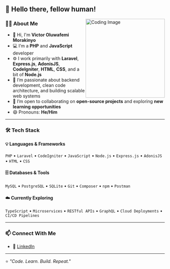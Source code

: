 <h2>👋 Hello there, fellow human!</h2>

<img align="right" src="https://images.unsplash.com/photo-1555066931-4365d14bab8c?ixid=MnwxMjA3fDB8MHxzZWFyY2h8Nnx8bGFwdG9wJTIwY29kZXxlbnwwfHwwfHw%3D&ixlib=rb-1.2.1&w=1000&q=80" width="250" alt="Coding Image"/>

### 🧑‍💻 About Me  
- 👋 Hi, I'm **Victor Oluwafemi Morakinyo**  
- 💻 I’m a **PHP** and **JavaScript** developer  
- ⚙️ I work primarily with **Laravel**, **Express.js**, **AdonisJS**, **CodeIgniter**, **HTML**, **CSS**, and a bit of **Node.js**  
- 🚀 I’m passionate about backend development, clean code architecture, and building scalable web systems  
- 🤝 I’m open to collaborating on **open-source projects** and exploring **new learning opportunities**  
- 😄 Pronouns: **He/Him**

---

### 🛠️ Tech Stack  

#### 💡 Languages & Frameworks  
`PHP` • `Laravel` • `CodeIgniter` • `JavaScript` • `Node.js` • `Express.js` • `AdonisJS` • `HTML` • `CSS`

#### 🗄️ Databases & Tools  
`MySQL` • `PostgreSQL` • `SQLite` • `Git` • `Composer` • `npm` • `Postman`

#### ☁️ Currently Exploring  
`TypeScript` • `Microservices` • `RESTful APIs` • `GraphQL` • `Cloud Deployments` • `CI/CD Pipelines`

---

### 📫 Connect With Me  
- 💼 [LinkedIn](https://www.linkedin.com/in/victor-oluwafemi-morakinyo-b45288192/)  

---

⭐️ *"Code. Learn. Build. Repeat."*
